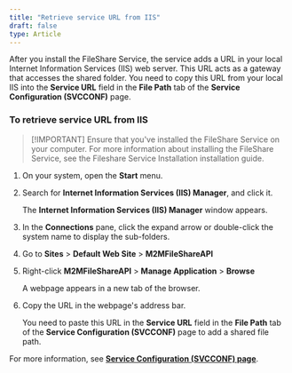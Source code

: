 ```yaml
---
title: "Retrieve service URL from IIS"
draft: false
type: Article
---
```


After you install the FileShare Service, the service adds a URL in your local Internet Information Services (IIS) web server. This URL acts as a gateway that accesses the shared folder. You need to copy this URL from your local IIS into the **Service URL** field in the **File Path** tab of the **Service Configuration (SVCCONF)** page.

### To retrieve service URL from IIS

>[!IMPORTANT] Ensure that you've installed the FileShare Service on your computer. For more information about installing the FileShare Service, see the Fileshare Service Installation installation guide.

1. On your system, open the **Start** menu.

2. Search for **Internet Information Services (IIS) Manager**, and click it.

    The **Internet Information Services (IIS) Manager** window appears.

3. In the **Connections** pane, click the expand arrow or double-click the system name to display the sub-folders.

4. Go to **Sites** > **Default Web Site** > **M2MFileShareAPI**

5. Right-click **M2MFileShareAPI** > **Manage Application** > **Browse**

    A webpage appears in a new tab of the browser.

6. Copy the URL in the webpage's address bar.

    You need to paste this URL in the **Service URL** field in the **File Path** tab of the **Service Configuration (SVCCONF)** page to add a shared file path.

For more information, see **[Service Configuration (SVCCONF) page](service-configuration-svcconf-page.md)**.

​